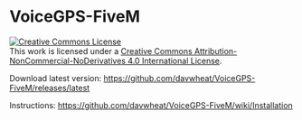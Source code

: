 # VoiceGPS-FiveM
<a rel="license" href="http://creativecommons.org/licenses/by-nc-nd/4.0/"><img alt="Creative Commons License" style="border-width:0" src="https://i.creativecommons.org/l/by-nc-nd/4.0/88x31.png" /></a><br />This work is licensed under a <a rel="license" href="http://creativecommons.org/licenses/by-nc-nd/4.0/">Creative Commons Attribution-NonCommercial-NoDerivatives 4.0 International License</a>.

Download latest version:
https://github.com/davwheat/VoiceGPS-FiveM/releases/latest

Instructions:
https://github.com/davwheat/VoiceGPS-FiveM/wiki/Installation
